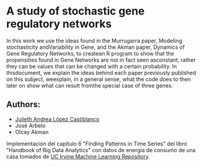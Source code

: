 # A study of stochastic gene regulatory networks

In this work we use the ideas found in the Murrugarra paper, Modeling stochasticity andVariability in Gene, and the Akman paper, Dynamics of Gene Regulatory Networks, to createan R program to show that the propensities found in Gene Networks are not in fact seen asconstant, rather they can be values that can be changed with a certain probability. In thisdocument, we explain the ideas behind each paper previously published on this subject, weexplain, in a general sense, what the code does to then later on show what can result fromthe special case of three genes.

## Authors:

- [Julieth Andrea López Castiblanco](https://github.com/JuliethLopez)
- José Arbelo
- Olcay Akman

Implementación del capítulo 6 "Finding Patterns in Time Series" del libro "Handbook of Big Data Analytics" con datos de energia de consumo de una casa tomados de [UC Irvine Machine Learning Repository](https://archive.ics.uci.edu/ml/datasets/Individual+household+electric+power+consumption).
